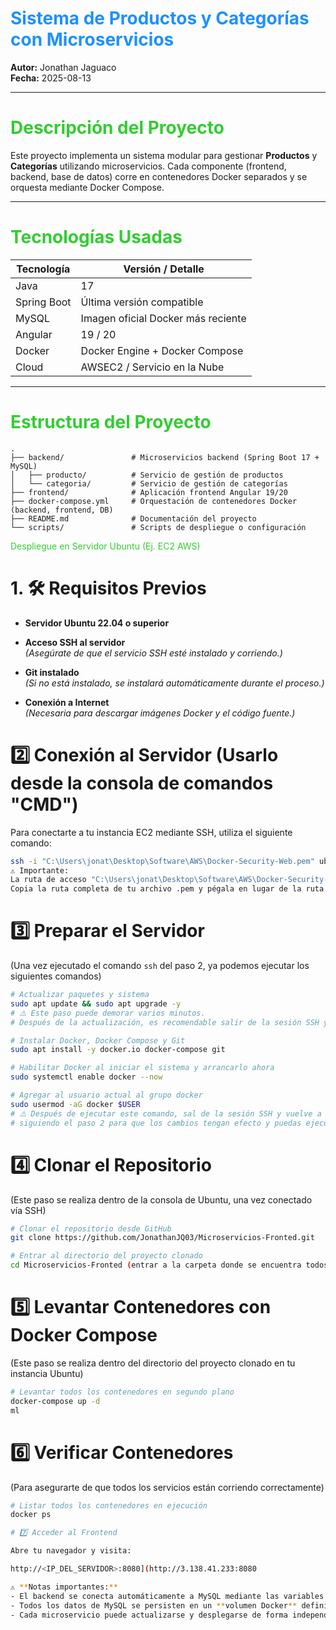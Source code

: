 # <span style="color:#1E90FF;">Sistema de Productos y Categorías con Microservicios</span>

**Autor:** Jonathan Jaguaco  
**Fecha:** 2025-08-13

---

# <span style="color:#32CD32;">Descripción del Proyecto</span>
Este proyecto implementa un sistema modular para gestionar **Productos** y **Categorías** utilizando microservicios.
Cada componente (frontend, backend, base de datos) corre en contenedores Docker separados y se orquesta mediante Docker Compose.  

---

# <span style="color:#32CD32;">Tecnologías Usadas</span>

| Tecnología   | Versión / Detalle                      |
|-------------|-----------------------------------------|
| Java        | 17                                      |
| Spring Boot | Última versión compatible               |
| MySQL       | Imagen oficial Docker más reciente      |
| Angular     | 19 / 20                                 |
| Docker      | Docker Engine + Docker Compose          |
| Cloud       | AWSEC2 / Servicio en la Nube            |
---

# <span style="color:#32CD32;">Estructura del Proyecto</span>

```text
.
├── backend/               # Microservicios backend (Spring Boot 17 + MySQL)
│   ├── producto/          # Servicio de gestión de productos
│   └── categoria/         # Servicio de gestión de categorías
├── frontend/              # Aplicación frontend Angular 19/20
├── docker-compose.yml     # Orquestación de contenedores Docker (backend, frontend, DB)
├── README.md              # Documentación del proyecto
└── scripts/               # Scripts de despliegue o configuración

```
<span style="color:#32CD32;">Despliegue en Servidor Ubuntu (Ej. EC2 AWS)</span>

# 1. 🛠️ Requisitos Previos

- **Servidor Ubuntu 22.04 o superior**  

- **Acceso SSH al servidor**  
  *(Asegúrate de que el servicio SSH esté instalado y corriendo.)*  

- **Git instalado**  
  *(Si no está instalado, se instalará automáticamente durante el proceso.)*  

- **Conexión a Internet**  
  *(Necesaria para descargar imágenes Docker y el código fuente.)*

# 2️⃣ Conexión al Servidor (Usarlo desde la consola de comandos "CMD")

Para conectarte a tu instancia EC2 mediante SSH, utiliza el siguiente comando:

```bash
ssh -i "C:\Users\jonat\Desktop\Software\AWS\Docker-Security-Web.pem" ubuntu@ec2-3-138-41-233.us-east-2.compute.amazonaws.com
⚠️ Importante:
La ruta de acceso "C:\Users\jonat\Desktop\Software\AWS\Docker-Security-Web.pem" debe existir en tu computadora local, por ende debemos descargar el emp y guardarlo en su maquina.
Copia la ruta completa de tu archivo .pem y pégala en lugar de la ruta que aparece por defecto en el comando.

```

# 3️⃣ Preparar el Servidor
(Una vez ejecutado el comando `ssh` del paso 2, ya podemos ejecutar los siguientes comandos)

```bash
# Actualizar paquetes y sistema
sudo apt update && sudo apt upgrade -y
# ⚠️ Este paso puede demorar varios minutos. 
# Después de la actualización, es recomendable salir de la sesión SSH y volver a conectarse.

# Instalar Docker, Docker Compose y Git
sudo apt install -y docker.io docker-compose git

# Habilitar Docker al iniciar el sistema y arrancarlo ahora
sudo systemctl enable docker --now

# Agregar al usuario actual al grupo docker
sudo usermod -aG docker $USER
# ⚠️ Después de ejecutar este comando, sal de la sesión SSH y vuelve a ingresar 
# siguiendo el paso 2 para que los cambios tengan efecto y puedas ejecutar comandos Docker sin sudo.
```

# 4️⃣ Clonar el Repositorio
(Este paso se realiza dentro de la consola de Ubuntu, una vez conectado vía SSH)

```bash
# Clonar el repositorio desde GitHub
git clone https://github.com/JonathanJQ03/Microservicios-Fronted.git

# Entrar al directorio del proyecto clonado
cd Microservicios-Fronted (entrar a la carpeta donde se encuentra todos los servicios) 

```
# 5️⃣ Levantar Contenedores con Docker Compose
(Este paso se realiza dentro del directorio del proyecto clonado en tu instancia Ubuntu)

```bash
# Levantar todos los contenedores en segundo plano
docker-compose up -d
ml
```
# 6️⃣ Verificar Contenedores
(Para asegurarte de que todos los servicios están corriendo correctamente)

```bash
# Listar todos los contenedores en ejecución
docker ps
```

```bash
# 7️⃣ Acceder al Frontend

Abre tu navegador y visita:

http://<IP_DEL_SERVIDOR>:8080](http://3.138.41.233:8080

⚠️ **Notas importantes:**  
- El backend se conecta automáticamente a MySQL mediante las variables de entorno definidas en `docker-compose.yml`.  
- Todos los datos de MySQL se persisten en un **volumen Docker** definido en `docker-compose.yml`.  
- Cada microservicio puede actualizarse y desplegarse de forma independiente.
```
